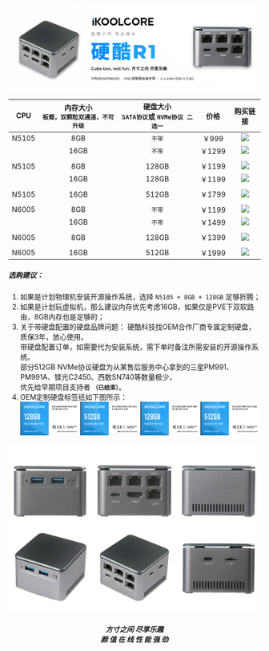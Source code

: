 ![](../images/Banner_404.png)


|  CPU  | 内存大小<br> `板载，双颗粒双通道，不可升级` | 硬盘大小<br> `SATA协议`或 `NVMe协议 二选一` |  价格  |                           购买链接                           |
| :---: | :-----------------------------------------: | :-----------------------------------------: | :----: | :----------------------------------------------------------: |
| N5105 |                     8GB                     |                   `不带`                    | ￥999  | [![](https://img.shields.io/badge/%E7%AB%8B%E5%8D%B3%E8%B4%AD%E4%B9%B0-%E6%B7%98%E5%AE%9D-red)](https://item.taobao.com/item.htm?ft=t&id=682025492099) |
|       |                    16GB                     |                   `不带`                    | ￥1299 | [![](https://img.shields.io/badge/%E7%AB%8B%E5%8D%B3%E8%B4%AD%E4%B9%B0-%E6%B7%98%E5%AE%9D-red)](https://item.taobao.com/item.htm?ft=t&id=682025492099) |
|       |                                             |                                             |        |                                                              |
| N5105 |                     8GB                     |                    128GB                    | ￥1199 | [![](https://img.shields.io/badge/%E7%AB%8B%E5%8D%B3%E8%B4%AD%E4%B9%B0-%E6%B7%98%E5%AE%9D-red)](https://item.taobao.com/item.htm?ft=t&id=682025492099) |
|       |                    16GB                     |                    128GB                    | ￥1199 | [![](https://img.shields.io/badge/%E7%AB%8B%E5%8D%B3%E8%B4%AD%E4%B9%B0-%E6%B7%98%E5%AE%9D-red)](https://item.taobao.com/item.htm?ft=t&id=682025492099) |
|       |                                             |                                             |        |                                                              |
| N5105 |                    16GB                     |                    512GB                    | ￥1799 | [![](https://img.shields.io/badge/%E7%AB%8B%E5%8D%B3%E8%B4%AD%E4%B9%B0-%E6%B7%98%E5%AE%9D-red)](https://item.taobao.com/item.htm?ft=t&id=682025492099) |
|       |                                             |                                             |        |                                                              |
| N6005 |                     8GB                     |                   `不带`                    | ￥1199 | [![](https://img.shields.io/badge/%E7%AB%8B%E5%8D%B3%E8%B4%AD%E4%B9%B0-%E6%B7%98%E5%AE%9D-red)](https://item.taobao.com/item.htm?ft=t&id=682025492099) |
|       |                    16GB                     |                   `不带`                    | ￥1499 | [![](https://img.shields.io/badge/%E7%AB%8B%E5%8D%B3%E8%B4%AD%E4%B9%B0-%E6%B7%98%E5%AE%9D-red)](https://item.taobao.com/item.htm?ft=t&id=682025492099) |
|       |                                             |                                             |        |                                                              |
| N6005 |                     8GB                     |                    128GB                    | ￥1399 | [![](https://img.shields.io/badge/%E7%AB%8B%E5%8D%B3%E8%B4%AD%E4%B9%B0-%E6%B7%98%E5%AE%9D-red)](https://item.taobao.com/item.htm?ft=t&id=682025492099) |
|       |                                             |                                             |        |                                                              |
| N6005 |                    16GB                     |                    512GB                    | ￥1999 | [![](https://img.shields.io/badge/%E7%AB%8B%E5%8D%B3%E8%B4%AD%E4%B9%B0-%E6%B7%98%E5%AE%9D-red)](https://item.taobao.com/item.htm?ft=t&id=682025492099) |

##### 选购建议：

1. 如果是计划物理机安装开源操作系统，选择 `N5105 + 8GB + 128GB` 足够折腾；
2. 如果是计划玩虚拟机，那么建议内存优先考虑16GB，如果仅是PVE下双软路由，8GB内存也是足够的；
3. 关于带硬盘配置的硬盘品牌问题：
   硬酷科技找OEM合作厂商专属定制硬盘，质保3年，放心使用。<br>带硬盘配置订单，如需要代为安装系统，需下单时备注所需安装的开源操作系统。<br>部分512GB NVMe协议硬盘为从某售后服务中心拿到的三星PM991、PM991A、镁光C2450、西数SN740等数量极少，<br>优先给早期项目支持者 <small>**（已结束）**</small>。
4. OEM定制硬盘标签纸如下图所示：<br>![](..\images\NVMe_SATA.png)
   

![mul_banner](..\images\mul_banner.png)

<H5><center>方寸之间 尽享乐趣<br>颜  值  在  线  性  能  强  劲</center>

